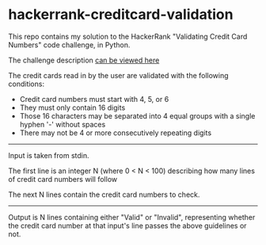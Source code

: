 # hackerrank-creditcard-validation

This repo contains my solution to the HackerRank "Validating Credit Card Numbers" code challenge, in Python.

The challenge description [can be viewed here](https://www.hackerrank.com/challenges/validating-credit-card-number/problem)

The credit cards read in by the user are validated with the following conditions:
* Credit card numbers must start with 4, 5, or 6
* They must only contain 16 digits
* Those 16 characters may be separated into 4 equal groups with a single hyphen '-' without spaces
* There may not be 4 or more consecutively repeating digits
______________________________________________________________
Input is taken from stdin.

The first line is an integer N (where 0 < N < 100) describing how many lines of credit card numbers will follow

The next N lines contain the credit card numbers to check. 

______________________________________________________________

Output is N lines containing either "Valid" or "Invalid", representing whether the credit card number at that input's
line passes the above guidelines or not.

